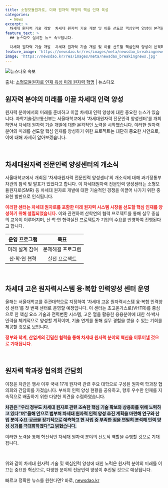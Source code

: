 ```yaml
---
title: 소형모듈원자로, 미래 원자력 혁명의 핵심 인재 육성
categories:
  - News
excerpt: >
  차세대 원자력 기술 개발  차세대 원자력 기술 개발 및 이를 선도할 핵심인력 양성이 본격화되고 있습니다. 과…
feature_text: >
  ## 뉴스다오 실시간 뉴스 속보입니다.

  차세대 원자력 기술 개발  차세대 원자력 기술 개발 및 이를 선도할 핵심인력 양성이 본격화되고 있습니다. 과…
feature_image: 'https://newsdao.kr/res/images/meta/newsdao_breakingnews.jpg'
image: 'https://newsdao.kr/res/images/meta/newsdao_breakingnews.jpg'
---
```


![뉴스다오 속보](https://newsdao.kr/res/images/meta/newsdao_breakingnews.jpg)

<p>출처: <a href="https://newsdao.kr/4549" rel="dofollow">소형모듈원자로 인재 육성 미래 원자력 혁명</a> | 뉴스다오</p>

<h2 data-ke-size="size26">원자력 분야의 미래를 이끌 차세대 인력 양성</h2>
원자력 분야에서의 미래를 준비하고 이끌 차세대 인력 양성에 대한 중요한 뉴스가 있습니다. 과학기술정보통신부는 서울대학교에서 '차세대원자력 전문인력 양성센터'를 개최하면서 차세대 원자력 기술 개발에 대한 본격적인 노력을 시작했습니다. 이러한 원자력 분야의 미래를 선도할 핵심 인재를 양성하기 위한 프로젝트는 대단히 중요한 사안으로, 이에 대해 자세히 알아보겠습니다.

<p data-ke-size="size16">&nbsp;</p>

<h2 data-ke-size="size24">차세대원자력 전문인력 양성센터의 개소식</h2>
서울대학교에서 개최된 '차세대원자력 전문인력 양성센터'의 개소식에 대해 과기정통부 차관의 참석 및 발표가 있었다고 합니다. 이 차세대원자력 전문인력 양성센터는 소형모듈원자로(SMR) 등 차세대 원자로 개발에 대한 기술적인 경쟁을 이끌어 나가기 위한 중요한 발판으로 인식됩니다.

<b><span style="color: #ee2323;">이러한 센터는 차세대 원자로를 포함한 미래 원자력 시스템 시장을 선도할 핵심 인재를 양성하기 위해 설립되었습니다.</span></b> 이와 관련하여 산학연의 협력 프로젝트를 통해 실무 중심의 교육이 이루어지며, 산·학·연 협력실전 프로젝트가 기업의 수요를 반영하여 진행된다고 합니다.

<table>
<thead>
	<tr>
		<th scope="col" style="text-align: center;">운영 프로그램</th>
		<th scope="col" style="text-align: center;">목표</th>
	</tr>
</thead>
<tbody>
	<tr>
		<td style="text-align: center;">미래 설계 참여</td>
		<td style="text-align: center;">문제해결 프로그램</td>
	</tr>
	<tr>
		<td style="text-align: center;">산·학·연 협력</td>
		<td style="text-align: center;">실전 프로젝트</td>
	</tr>
</tbody>
</table>

<p data-ke-size="size16">&nbsp;</p>

<h2 data-ke-size="size24">차세대 고온 원자력시스템 융·복합 인력양성 센터 운영</h2>
올해는 서울대학교를 주관대학으로 지정하여 '차세대 고온 원자력시스템 융·복합 인력양성 센터'를 첫 번째 센터로 운영할 예정입니다. 이 센터는 초고온가스로(VHTR)를 중심으로 한 핵심 요소 기술과 전력변환 시스템, 고온 열을 활용한 응용분야에 대한 석·박사 인력을 체계적으로 양성할 계획이며, 기술 연계를 통해 실무 경험을 쌓을 수 있는 기회를 제공할 것으로 보입니다.

<b><span style="color: #ee2323;">정부와 학계, 산업계의 긴밀한 협력을 통해 차세대 원자력 분야의 혁신을 이루어낼 것으로 기대됩니다.</span></b>

<p data-ke-size="size16">&nbsp;</p>

<h2 data-ke-size="size24">원자력 학과장 협의회 간담회</h2>
이창윤 차관은 행사 이후 국내 17개 원자력 관련 주요 대학으로 구성된 원자력 학과장 협의회와 간담회를 가졌습니다. 부처의 인력 양성 현황을 공유하고, 향후 우수한 인재를 지속적으로 배출하기 위한 다양한 의견을 수렴하였습니다.

<b><span style="background-color: #21538527;">차관은 "우리 정부도 차세대 원자로 관련 조속한 핵심 기술 확보와 상용화를 위해 노력하고 있다"며"올해 안으로 범부처 차세대 원자력 인력 양성 추진 계획을 마련해 연구와 산업 분야 수요·공급을 장기적으로 예측하고 현 사업 중 부족한 점을 면밀히 분석해 인력 양성 성과를 극대화하겠다"고 밝혔습니다.</span></b>

이러한 노력을 통해 혁신적인 차세대 원자력 분야의 선도적 역할을 수행할 것으로 기대됩니다.

<p data-ke-size="size16">&nbsp;</p>

위와 같이 차세대 원자력 기술 및 핵심인력 양성에 대한 노력은 원자력 분야의 미래를 이끄는 중요한 혁신으로, 다양한 분야의 전문인력 양성이 추진될 것으로 예상됩니다. 

빠르고 정확한 뉴스를 원한다면? 바로, <a href="https://newsdao.kr" rel="dofollow">newsdao.kr</a>


